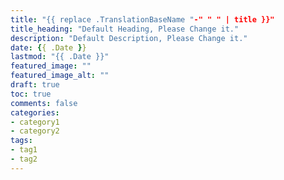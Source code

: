 ```yaml
---
title: "{{ replace .TranslationBaseName "-" " " | title }}"
title_heading: "Default Heading, Please Change it."
description: "Default Description, Please Change it."
date: {{ .Date }}
lastmod: "{{ .Date }}"
featured_image: ""
featured_image_alt: ""
draft: true
toc: true
comments: false
categories:
- category1
- category2
tags:
- tag1
- tag2
---
```

<!--more-->
